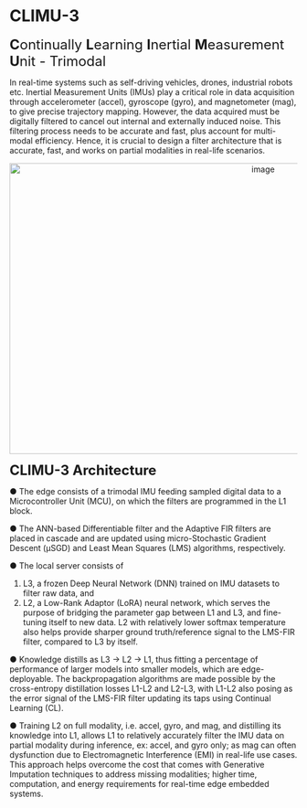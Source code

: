 # CLIMU-3

<font size="5"><b>C</b>ontinually <b>L</b>earning <b>I</b>nertial <b>M</b>easurement <b>U</b>nit - Trimodal</font>

In real-time systems such as self-driving vehicles, drones, industrial robots etc. Inertial Measurement Units (IMUs) play a critical role in data acquisition through accelerometer (accel), gyroscope (gyro), and magnetometer (mag), to give precise trajectory mapping. However, the data acquired must be digitally filtered to cancel out internal and externally induced noise. This filtering process needs to be accurate and fast, plus account for multi-modal efficiency. Hence, it is crucial to design a filter architecture that is accurate, fast, and works on partial modalities in real-life scenarios.



<p align="center">
  <img width="872" height="509" alt="image" src="https://github.com/user-attachments/assets/ba7c26a4-ad41-44e8-b20a-d4efb308c115" />
  <br>
  
  <font size="5"><strong>CLIMU-3 Architecture</strong></font>
</p>



● The edge consists of a trimodal IMU feeding sampled digital data to a Microcontroller Unit (MCU), on which the filters are programmed in the L1 block.

● The ANN-based Differentiable filter and the Adaptive FIR filters are placed in cascade and are updated using micro-Stochastic Gradient Descent (μSGD) and Least Mean Squares (LMS) algorithms, respectively.

● The local server consists of 
1. L3, a frozen Deep Neural Network (DNN) trained on IMU datasets to filter raw data, and
2. L2, a Low-Rank Adaptor (LoRA) neural network, which serves the purpose of bridging the parameter gap between L1 and L3, and fine-tuning itself to new data.
L2 with relatively lower softmax temperature also helps provide sharper ground truth/reference signal to the LMS-FIR filter, compared to L3 by itself.

● Knowledge distills as L3 → L2 → L1, thus fitting a percentage of performance of larger models into smaller models, which are edge-deployable. The backpropagation algorithms are made possible by the cross-entropy distillation losses L1-L2 and L2-L3, with L1-L2 also posing as the error signal of the LMS-FIR filter updating its taps using Continual Learning (CL).

● Training L2 on full modality, i.e. accel, gyro, and mag, and distilling its knowledge into L1, allows L1 to relatively accurately filter the IMU data on partial modality during inference, ex: accel, and gyro only; as mag can often dysfunction due to Electromagnetic Interference (EMI) in real-life use cases. This approach helps overcome the cost that comes with Generative Imputation techniques to address missing modalities; higher time, computation, and energy requirements for real-time edge embedded systems.
